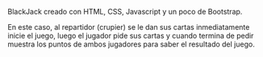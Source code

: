 BlackJack creado con HTML, CSS, Javascript y un poco de Bootstrap.

En este caso, al repartidor (crupier) se le dan sus cartas inmediatamente 
inicie el juego, luego el jugador pide sus cartas y cuando termina de pedir 
muestra los puntos de ambos jugadores para saber el resultado del juego.
